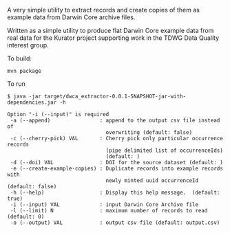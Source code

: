 A very simple utility to extract records and create copies of them as example data from Darwin Core archive files.

Written as a simple utility to produce flat Darwin Core example data from real data for the Kurator project supporting work in the TDWG Data Quality interest group.

To build:

    mvn package

To run

    $ java -jar target/dwca_extractor-0.0.1-SNAPSHOT-jar-with-dependencies.jar -h
    
    Option "-i (--input)" is required
     -a (--append)                : append to the output csv file instead of
                                    overwriting (default: false)
     -c (--cherry-pick) VAL       : Cherry pick only particular occurrence records
                                    (pipe delimited list of occurrenceIds) 
                                    (default: )
     -d (--doi) VAL               : DOI for the source dataset (default: )
     -e (--create-example-copies) : Duplicate records into example records with
                                    newly minted uuid occurrenceId  (default: false)
     -h (--help)                  : Display this help message.  (default: true)
     -i (--input) VAL             : input Darwin Core Archive file
     -l (--limit) N               : maximum number of records to read (default: 0)
     -o (--output) VAL            : output csv file (default: output.csv)
